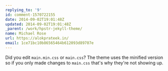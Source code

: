 ```yaml
---
replying_to: '9'
id: comment-1570722155
date: 2014-09-02T19:01:48Z
updated: 2014-09-02T19:01:48Z
_parent: /work/hpstr-jekyll-theme/
name: Michael Rose
url: https://alokprateek.in/
email: 1ce71bc10b86565464b612093d89707e
---
```


Did you edit `main.min.css` or `main.css`? The theme uses the minified version
so if you only made changes to `main.css` that's why they're not showing up.
